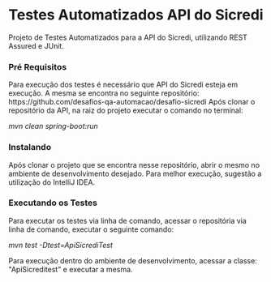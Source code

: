 <h1>Testes Automatizados API do Sicredi</h1>
Projeto de Testes Automatizados para a API do Sicredi, utilizando REST Assured e JUnit.
<h3>Pré Requisitos</h3>
Para execução dos testes é necessário que API do Sicredi esteja em execução. 
A mesma se encontra no seguinte repositório: https://github.com/desafios-qa-automacao/desafio-sicredi
Após clonar o repositório da API, na raiz do projeto executar o comando no terminal: <p> <em>mvn clean spring-boot:run</em> <p>
<h3>Instalando</h3><p>
Após clonar o projeto que se encontra nesse repositório, abrir o mesmo no ambiente de desenvolvimento desejado. Para melhor execução, sugestão a utilização do IntelliJ IDEA. <p>
<h3>Executando os Testes</h3><p>
Para executar os testes via linha de comando, acessar o repositória via linha de comando, executar o seguinte comando: <p> <em>mvn test -Dtest=ApiSicrediTest</em> <p>
Para execução dentro do ambiente de desenvolvimento, acessar a classe: "ApiSicreditest" e executar a mesma.
  
